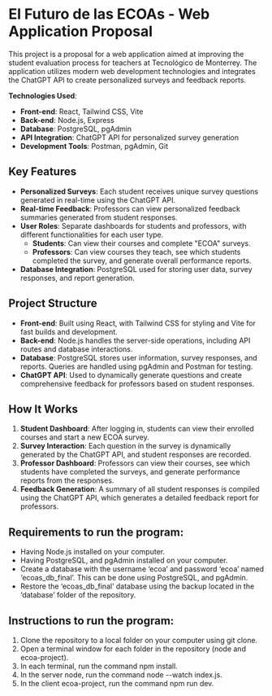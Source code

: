 
# El Futuro de las ECOAs - Web Application Proposal

This project is a proposal for a web application aimed at improving the student evaluation process for teachers at Tecnológico de Monterrey. The application utilizes modern web development technologies and integrates the ChatGPT API to create personalized surveys and feedback reports.


**Technologies Used**:
- **Front-end**: React, Tailwind CSS, Vite
- **Back-end**: Node.js, Express
- **Database**: PostgreSQL, pgAdmin
- **API Integration**: ChatGPT API for personalized survey generation
- **Development Tools**: Postman, pgAdmin, Git


## Key Features

- **Personalized Surveys**: Each student receives unique survey questions generated in real-time using the ChatGPT API.
- **Real-time Feedback**: Professors can view personalized feedback summaries generated from student responses.
- **User Roles**: Separate dashboards for students and professors, with different functionalities for each user type.
  - **Students**: Can view their courses and complete "ECOA" surveys.
  - **Professors**: Can view courses they teach, see which students completed the survey, and generate overall performance reports.
- **Database Integration**: PostgreSQL used for storing user data, survey responses, and report generation.


## Project Structure

- **Front-end**: Built using React, with Tailwind CSS for styling and Vite for fast builds and development.
- **Back-end**: Node.js handles the server-side operations, including API routes and database interactions.
- **Database**: PostgreSQL stores user information, survey responses, and reports. Queries are handled using pgAdmin and Postman for testing.
- **ChatGPT API**: Used to dynamically generate questions and create comprehensive feedback for professors based on student responses.


## How It Works

1. **Student Dashboard**: After logging in, students can view their enrolled courses and start a new ECOA survey.
2. **Survey Interaction**: Each question in the survey is dynamically generated by the ChatGPT API, and student responses are recorded.
3. **Professor Dashboard**: Professors can view their courses, see which students have completed the surveys, and generate performance reports from the responses.
4. **Feedback Generation**: A summary of all student responses is compiled using the ChatGPT API, which generates a detailed feedback report for professors.


## Requirements to run the program:

- Having Node.js installed on your computer.
- Having PostgreSQL, and pgAdmin installed on your computer.
- Create a database with the username ‘ecoa’ and password ‘ecoa’ named ‘ecoas_db_final’. This can be done using PostgreSQL, and pgAdmin.
- Restore the ‘ecoas_db_final’ database using the backup located in the ‘database’ folder of the repository.


## Instructions to run the program:

1. Clone the repository to a local folder on your computer using git clone.
2. Open a terminal window for each folder in the repository (node and ecoa-project).
3. In each terminal, run the command npm install.
4. In the server node, run the command node --watch index.js.
5. In the client ecoa-project, run the command npm run dev.

